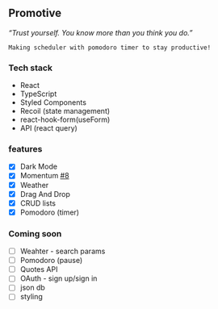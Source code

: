 ## Promotive

_“Trust yourself. You know more than
you think you do.”_

`Making scheduler with pomodoro timer to stay productive!`

### Tech stack

- React
- TypeScript
- Styled Components
- Recoil (state management)
- react-hook-form(useForm)
- API (react query)

### features

- [x] Dark Mode
- [x] Momentum [#8](https://github.com/devfrankkim/Promotive/issues/8)
- [x] Weather
- [x] Drag And Drop
- [x] CRUD lists
- [x] Pomodoro (timer)

### Coming soon

- [ ] Weahter - search params
- [ ] Pomodoro (pause)
- [ ] Quotes API
- [ ] OAuth - sign up/sign in
- [ ] json db
- [ ] styling
